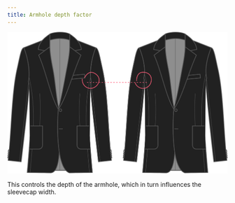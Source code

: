 ```yaml
---
title: Armhole depth factor
---
```


![Armhole depth factor](armholedepthfactor.svg)

This controls the depth of the armhole, which in turn influences the sleevecap width.
